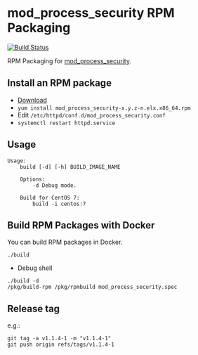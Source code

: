 # mod_process_security RPM Packaging

[![Build Status](https://github.com/jfut/mod_process_security-rpm/workflows/test/badge.svg?branch=master)](https://github.com/jfut/mod_process_security-rpm/actions?query=workflow%3Atest)

RPM Packaging for [mod_process_security](https://github.com/matsumotory/mod_process_security).

## Install an RPM package

- [Download](https://github.com/jfut/mod_process_security-rpm/releases)
- `yum install mod_process_security-x.y.z-n.elx.x86_64.rpm`
- Edit `/etc/httpd/conf.d/mod_process_security.conf`
- `systemctl restart httpd.service`

## Usage

```
Usage:
    build [-d] [-h] BUILD_IMAGE_NAME

    Options:
        -d Debug mode.

    Build for CentOS 7:
        build -i centos:7
```

## Build RPM Packages with Docker

You can build RPM packages in Docker.

```
./build
```

- Debug shell

```
./build -d
/pkg/build-rpm /pkg/rpmbuild mod_process_security.spec
```

## Release tag

e.g.:

```
git tag -a v1.1.4-1 -m "v1.1.4-1"
git push origin refs/tags/v1.1.4-1
```


